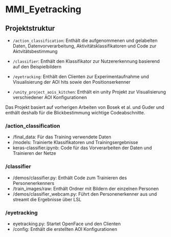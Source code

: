 # MMI_Eyetracking

## Projektstruktur

* `/action_classification`: Enthält die aufgenommenen und gelabelten Daten, Datenvorverarbeitung, Aktivitätsklassifikatoren und Code zur Aktvitätsbestimmung

* `/classifier`: Enthält den Klassifikator zur Nutzererkennung basierend auf den Beispielbildern

* `/eyetracking`: Enthält den Clienten zur Experimentaufnahme und Visualisierung der AOI hits sowie den Positionserkenner

* `/unity_project_aois_kitchen`: Enthält ein unity Projekt zur Visualisierung verschiedener AOI Konfigurationen

Das Projekt basiert auf vorherigen Arbeiten von Bosek et al. und Guder und enthält deshalb für die Blickbestimmung wichtige Codeabschnitte.


### /action_classification
* /final_data: Für das Training verwendete Daten
* /models: Trainierte Klassifikatoren und Trainingsergebnisse
* keras-classifier.ipynb: Code für das Vorverarbeiten der Daten und Trainieren der Netze 


### /classifier
* /demos/classifier.py: Enthält Code zum Trainieren des Personenerkenners
* /train_images/raw: Enthält Ordner mit Bildern der einzelnen Personen
* /demos/classifier_webcam.py: Führt den Personenerkenner aus und streamt die Ergebnisse über LSL


### /eyetracking
* eyetracking.py: Startet OpenFace und den Clienten
* /config: Enthält die erstellten AOI Konfigurationen


